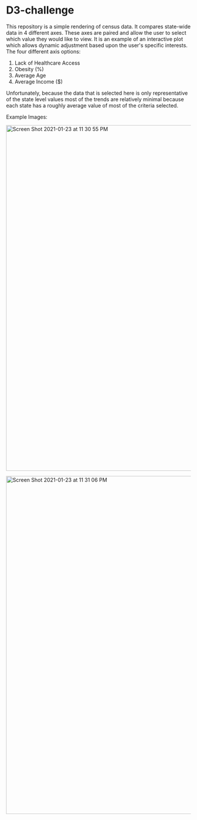 # D3-challenge

This repository is a simple rendering of census data. It compares state-wide data in 4 different axes. These axes are paired and allow the user to select which value they would like to view. It is an example of an interactive plot which allows dynamic adjustment based upon the user's specific interests.
The four different axis options:
1. Lack of Healthcare Access
2. Obesity (%)
3. Average Age
4. Average Income ($)

Unfortunately, because the data that is selected here is only representative of the state level values most of the trends are relatively minimal because each state has a roughly average value of most of the criteria selected.

Example Images:
<p><img width="941" alt="Screen Shot 2021-01-23 at 11 30 55 PM" src="https://user-images.githubusercontent.com/35506304/105621204-224ebc00-5dd3-11eb-8478-50c891daf2bb.png"></p>

<p><img width="920" alt="Screen Shot 2021-01-23 at 11 31 06 PM" src="https://user-images.githubusercontent.com/35506304/105621225-4ad6b600-5dd3-11eb-9795-66b76b1f1dd5.png"></p>
